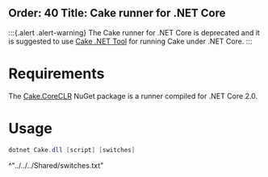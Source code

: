 Order: 40
Title: Cake runner for .NET Core
---

:::{.alert .alert-warning}
The Cake runner for .NET Core is deprecated and it is suggested to use [Cake .NET Tool](dotnet-tool) for running Cake under .NET Core.
:::

# Requirements

The [Cake.CoreCLR](https://www.nuget.org/packages/Cake.CoreCLR) NuGet package is a runner compiled for .NET Core 2.0.

# Usage

```powershell
dotnet Cake.dll [script] [switches]
```

^"../../../Shared/switches.txt"
